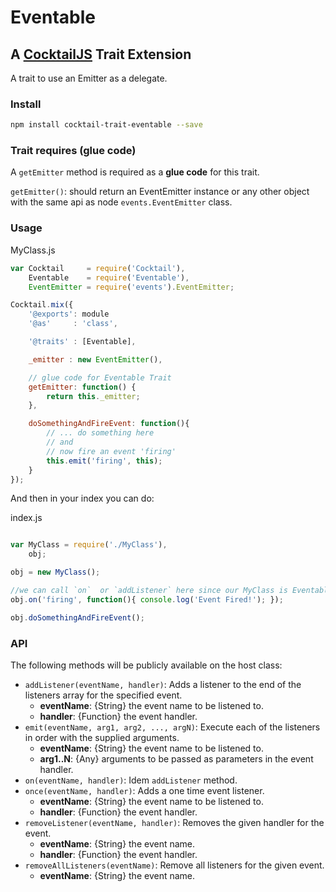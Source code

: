 # Eventable
## A [CocktailJS](http://cocktailjs.github.io) Trait Extension

A trait to use an Emitter as a delegate.

### Install

````bash
npm install cocktail-trait-eventable --save
````

### Trait requires (glue code)

A `getEmitter` method is required as a **glue code** for this trait.

`getEmitter()`: should return an EventEmitter instance or any other object with the same api as node `events.EventEmitter` class.

### Usage

MyClass.js

````javascript
var Cocktail     = require('Cocktail'),
    Eventable    = require('Eventable'),
    EventEmitter = require('events').EventEmitter;

Cocktail.mix({
    '@exports': module
    '@as'     : 'class',

    '@traits' : [Eventable],

    _emitter : new EventEmitter(),

    // glue code for Eventable Trait
    getEmitter: function() {
        return this._emitter;
    },

    doSomethingAndFireEvent: function(){
        // ... do something here
        // and
        // now fire an event 'firing'
        this.emit('firing', this);
    }
});
````

And then in your index you can do:

index.js

````javascript

var MyClass = require('./MyClass'),
    obj;

obj = new MyClass();

//we can call `on`  or `addListener` here since our MyClass is Eventable
obj.on('firing', function(){ console.log('Event Fired!'); });

obj.doSomethingAndFireEvent();
````

### API

The following methods will be publicly available on the host class:

- `addListener(eventName, handler)`: Adds a listener to the end of the listeners array for the specified event.
    - **eventName**: {String} the event name to be listened to.
    - **handler**: {Function} the event handler.
- `emit(eventName, arg1, arg2, ..., argN)`: Execute each of the listeners in order with the supplied arguments.
    - **eventName**: {String} the event name to be listened to.
    - **arg1..N**: {Any} arguments to be passed as parameters in the event handler.
- `on(eventName, handler)`: Idem `addListener` method.
- `once(eventName, handler)`: Adds a one time event listener.
    - **eventName**: {String} the event name to be listened to.
    - **handler**: {Function} the event handler.
- `removeListener(eventName, handler)`: Removes the given handler for the event.
    - **eventName**: {String} the event name.
    - **handler**: {Function} the event handler.
- `removeAllListeners(eventName)`: Remove all listeners for the given event.
    - **eventName**: {String} the event name.

